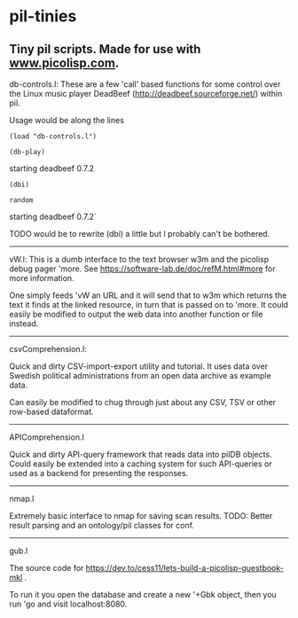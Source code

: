 # pil-tinies
Tiny pil scripts. Made for use with www.picolisp.com. 
-----------------------------------------------------

db-controls.l:
These are a few 'call' based functions for some control over the Linux music player DeadBeef (http://deadbeef.sourceforge.net/) within pil. 

Usage would be along the lines

`(load "db-controls.l")`

`(db-play)`

starting deadbeef 0.7.2

`(dbi)`

`random`

starting deadbeef 0.7.2`


TODO would be to rewrite (dbi) a little but I probably can't be bothered.

------------------------------------------------------
vW.l: 
This is a dumb interface to the text browser w3m and the picolisp debug pager 'more. 
See https://software-lab.de/doc/refM.html#more for more information. 

One simply feeds 'vW an URL and it will send that to w3m which returns the text it finds at the linked resource, in turn that is passed on to 'more. It could easily be modified to output the web data into another function or file instead. 

--------------------------------------------------------
csvComprehension.l:

Quick and dirty CSV-import-export utility and tutorial. It uses data over Swedish political administrations from an open data archive as example data. 

Can easily be modified to chug through just about any CSV, TSV or other row-based dataformat. 

---------------------------------------------------------
APIComprehension.l

Quick and dirty API-query framework that reads data into pilDB objects. Could easily be extended into a caching system for such API-queries or used as a backend for presenting the responses. 

---------------------------------------------------------
nmap.l 

Extremely basic interface to nmap for saving scan results. 
TODO: Better result parsing and an ontology/pil classes for conf. 

----------------------------------------------------------
gub.l 

The source code for https://dev.to/cess11/lets-build-a-picolisp-guestbook-mkl . 

To run it you open the database and create a new '+Gbk object, then you run 'go and visit localhost:8080. 

